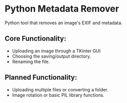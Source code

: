 # Python Metadata Remover
Python tool that removes an image's EXIF and metadata. 

## Core Functionality:
  - Uploading an image through a TKinter GUI
  - Choosing the saving/output directory. 
  - Renaming the file. 

## Planned Functionality:
  - Uploading multiple files or converting a folder. 
  - Image rotation or basic PIL library functions. 

